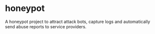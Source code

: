 # honeypot
A honeypot project to attract attack bots, capture logs and automatically send abuse reports to service providers.

